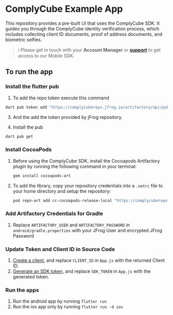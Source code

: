 # ComplyCube Example App
 
This repository provides a pre-built UI that uses the ComplyCube SDK. It guides you through the ComplyCube identity verification process, which includes collecting client ID documents, proof of address documents, and biometric selfies.
 
> :information_source: Please get in touch with your **Account Manager** or **[support](https://support.complycube.com/hc/en-gb/requests/new)** to get access to our Mobile SDK.
 
## To run the app
 
### Install the flutter pub
 
1. To add the repo token execute this command
 
```bash
dart pub token add "https://complycuberepo.jfrog.io/artifactory/api/pub/cc-pub-release-local"
```

3. And the add the token provided by jFrog repository.

4. Install the pub

```bash
dart pub get
```
 
### Install CocoaPods
 
1. Before using the ComplyCube SDK, install the Cocoapods Artifactory plugin by running the following command in your terminal:
 
   ```bash
   gem install cocoapods-art
   ```
 
2. To add the library, copy your repository credentials into a `.netrc` file to your home directory and setup the repository:
 
   ```bash
   pod repo-art add cc-cocoapods-release-local "https://complycuberepo.jfrog.io/artifactory/api/pods/cc-cocoapods-release-local"
   ```
 
### Add Artifactory Credentials for Gradle
 
1. Replace `ARTIFACTORY_USER` and `ARTIFACTORY_PASSWORD` in `android/gradle.properties` with your JFrog User and encrypted JFrog Password
 
 
### Update Token and Client ID in Source Code
1. [Create a client](), and replace `CLIENT_ID` in `App.js` with the returned Client ID.
2. [Generate an SDK token](https://docs.complycube.com/documentation/guides/mobile-sdk-guide/mobile-sdk-integration-guide#id-3.-generate-an-sdk-token), and replace `SDK_TOKEN` in `App.js` with the generated token.
 
### Run the apps
1. Run the android app by running `flutter run`
2. Run the ios app only by running `flutter run -d ios`